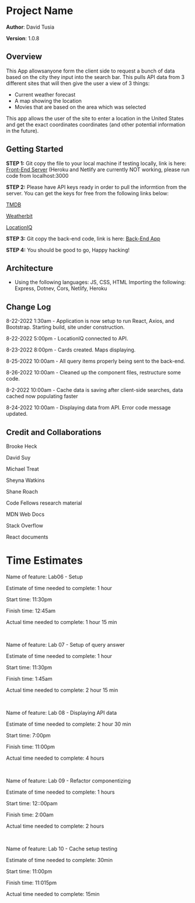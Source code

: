 # Project Name

**Author**: David Tusia

**Version**: 1.0.8

## Overview
<!-- Provide a high level overview of what this application is and why you are building it, beyond the fact that it's an assignment for this class. (i.e. What's your problem domain?) -->

This App allowsanyone form the client side to request a bunch of data based on the city they input into the search bar. This pulls API data from 3 different sites that will then give the user a view of 3 things:

- Current weather forecast
- A map showing the location
- Movies that are based on the area which was selected

This app allows the user of the site to enter a location in the United States and get the exact coordinates coordinates (and other potential information in the future).

## Getting Started
<!-- What are the steps that a user must take in order to build this app on their own machine and get it running? -->

**STEP 1:** Git copy the file to your local machine if testing locally, link is here: [Front-End Server](https://github.com/dftjr/city-explorer.git)
(Heroku and Netlify are currently NOT working, please run code from localhost:3000

**STEP 2:** Please have API keys ready in order to pull the informtion from the server. You can get the keys for free from the following links below:

[TMDB](https://www.themoviedb.org/)

[Weatherbit](https://www.weatherbit.io/)

[LocationIQ](https://my.locationiq.com/dashboard/login?ref=locationiq#demo)

**STEP 3:** Git copy the back-end code, link is here: [Back-End App](https://github.com/dftjr/city-explorer-api.git)

**STEP 4:** You should be good to go, Happy hacking!

## Architecture
<!-- Provide a detailed description of the application design. What technologies (languages, libraries, etc) you're using, and any other relevant design information. -->

- Using the following languages: JS, CSS, HTML
Importing the following: Express, Dotnev, Cors, Netlify, Heroku

## Change Log
<!-- Use this area to document the iterative changes made to your application as each feature is successfully implemented. Use time stamps. Here's an example:

01-01-2021 4:59pm - Application now has a fully-functional express server, with a GET route for the location resource. -->

8-22-2022 1:30am - Application is now setup to run React, Axios, and Bootstrap. Starting build, site under construction.

8-22-2022 5:00pm - LocationIQ connected to API. 

8-23-2022 8:00pm - Cards created. Maps displaying.

8-25-2022 10:00am - All query items properly being sent to the back-end.

8-26-2022 10:00am - Cleaned up the component files, restructure some code.

8-2-2022 10:00am - Cache data is saving after client-side searches, data cached now populating faster

8-24-2022 10:00am - Displaying data from API. Error code message updated.


## Credit and Collaborations
<!-- Give credit (and a link) to other people or resources that helped you build this application. -->

Brooke Heck

David Suy

Michael Treat

Sheyna Watkins

Shane Roach

Code Fellows research material

MDN Web Docs

Stack Overflow

React documents
# Time Estimates
<!-- For each of the lab features, make an estimate of the time it will take you to complete the feature, and record your start and finish times for that feature: -->

Name of feature: Lab06 - Setup

Estimate of time needed to complete: 1 hour

Start time: 11:30pm

Finish time: 12:45am

Actual time needed to complete: 1 hour 15 min

<br>

Name of feature: Lab 07 - Setup of query answer

Estimate of time needed to complete: 1 hour

Start time: 11:30pm

Finish time: 1:45am

Actual time needed to complete: 2 hour 15 min

<br>

Name of feature: Lab 08 - Displaying API data

Estimate of time needed to complete: 2 hour 30 min

Start time: 7:00pm

Finish time: 11:00pm

Actual time needed to complete: 4 hours

<br>

Name of feature: Lab 09 - Refactor componentizing

Estimate of time needed to complete: 1 hours

Start time: 12::00pam

Finish time: 2:00am

Actual time needed to complete: 2 hours

<br>

Name of feature: Lab 10 - Cache setup testing

Estimate of time needed to complete: 30min

Start time: 11:00pm

Finish time: 11:015pm

Actual time needed to complete: 15min
